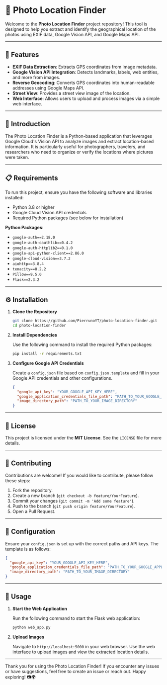 # 📸 Photo Location Finder

Welcome to the **Photo Location Finder** project repository! This tool is designed to help you extract and identify the geographical location of the photos using EXIF data, Google Vision API, and Google Maps API.

---

## 🌟 Features

- **EXIF Data Extraction**: Extracts GPS coordinates from image metadata.
- **Google Vision API Integration**: Detects landmarks, labels, web entities, and more from images.
- **Reverse Geocoding**: Converts GPS coordinates into human-readable addresses using Google Maps API.
- **Street View**: Provides a street view image of the location.
- **Web Interface**: Allows users to upload and process images via a simple web interface.

---

## 📖 Introduction

The Photo Location Finder is a Python-based application that leverages Google Cloud's Vision API to analyze images and extract location-based information. It is particularly useful for photographers, travelers, and researchers who need to organize or verify the locations where pictures were taken.

---

## 📋 Requirements

To run this project, ensure you have the following software and libraries installed:

- Python 3.8 or higher
- Google Cloud Vision API credentials
- Required Python packages (see below for installation)

**Python Packages**:
- `google-auth==2.18.0`
- `google-auth-oauthlib==0.4.2`
- `google-auth-httplib2==0.1.0`
- `google-api-python-client==2.86.0`
- `google-cloud-vision==3.7.2`
- `aiohttp==3.8.4`
- `tenacity==8.2.2`
- `Pillow==9.5.0`
- `Flask==2.3.2`

---

## ⚙️ Installation

1. **Clone the Repository**

   ```bash
   git clone https://github.com/PierrunoYT/photo-location-finder.git
   cd photo-location-finder
   ```

2. **Install Dependencies**

   Use the following command to install the required Python packages:

   ```bash
   pip install -r requirements.txt
   ```

3. **Configure Google API Credentials**

   Create a `config.json` file based on `config.json.template` and fill in your Google API credentials and other configurations.

   ```json
   {
     "google_api_key": "YOUR_GOOGLE_API_KEY_HERE",
     "google_application_credentials_file_path": "PATH_TO_YOUR_GOOGLE_APPLICATION_CREDENTIALS_FILE",
     "image_directory_path": "PATH_TO_YOUR_IMAGE_DIRECTORY"
   }
   ```

---

## 📜 License

This project is licensed under the **MIT License**. See the `LICENSE` file for more details.

---

## 🤝 Contributing

Contributions are welcome! If you would like to contribute, please follow these steps:

1. Fork the repository.
2. Create a new branch (`git checkout -b feature/YourFeature`).
3. Commit your changes (`git commit -m 'Add some feature'`).
4. Push to the branch (`git push origin feature/YourFeature`).
5. Open a Pull Request.

---

## 🔧 Configuration

Ensure your `config.json` is set up with the correct paths and API keys. The template is as follows:

```json
{
  "google_api_key": "YOUR_GOOGLE_API_KEY_HERE",
  "google_application_credentials_file_path": "PATH_TO_YOUR_GOOGLE_APPLICATION_CREDENTIALS_FILE",
  "image_directory_path": "PATH_TO_YOUR_IMAGE_DIRECTORY"
}
```

---

## 🚀 Usage

1. **Start the Web Application**

   Run the following command to start the Flask web application:

   ```bash
   python web_app.py
   ```

2. **Upload Images**

   Navigate to `http://localhost:5000` in your web browser. Use the web interface to upload images and view the extracted location details.

---

Thank you for using the Photo Location Finder! If you encounter any issues or have suggestions, feel free to create an issue or reach out. Happy exploring! 📷🌍